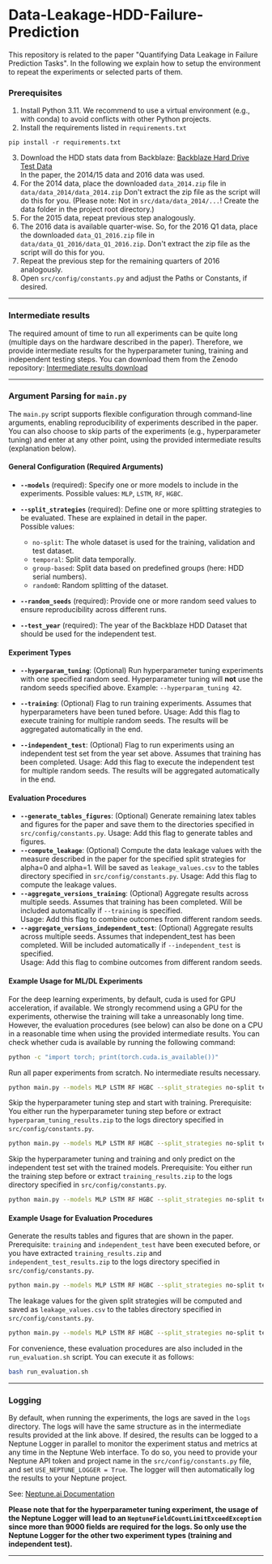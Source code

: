 # Data-Leakage-HDD-Failure-Prediction

This repository is related to the paper "Quantifying Data Leakage in Failure Prediction Tasks".
In the following we explain how to setup the environment to repeat the experiments or selected parts of them.

### Prerequisites

1. Install Python 3.11. We recommend to use a virtual environment (e.g., with conda) to avoid conflicts with other Python projects.
2. Install the requirements listed in `requirements.txt`

```[shell]
pip install -r requirements.txt
```

3. Download the HDD stats data from Backblaze: [Backblaze Hard Drive Test Data](https://www.backblaze.com/cloud-storage/resources/hard-drive-test-data)
   <br> In the paper, the 2014/15 data and 2016 data was used.
4. For the 2014 data, place the downloaded `data_2014.zip` file in `data/data_2014/data_2014.zip` Don't extract the zip
   file as the script will do this for you. (Please note: Not in `src/data/data_2014/...`! Create the data folder in the project root directory.) 
5. For the 2015 data, repeat previous step analogously.
6. The 2016 data is available quarter-wise. So, for the 2016 Q1 data, place the downloaded `data_Q1_2016.zip` file
   in `data/data_Q1_2016/data_Q1_2016.zip`. Don't extract the zip file as the script will do this for you.
7. Repeat the previous step for the remaining quarters of 2016 analogously.
8. Open `src/config/constants.py` and adjust the Paths or Constants, if desired.

---

### Intermediate results

The required amount of time to run all experiments can be quite long (multiple days on the hardware described in the
paper). Therefore, we provide intermediate results for the hyperparameter tuning, training and independent testing
steps. You can download them from the Zenodo repository: [Intermediate results download](https://doi.org/10.5281/zenodo.15041973)

---

### Argument Parsing for `main.py`

The `main.py` script supports flexible configuration through command-line arguments, enabling reproducibility of
experiments described in the paper. You can also choose to skip parts of the experiments (e.g., hyperparameter tuning)
and enter at any other point, using the provided intermediate results (explanation below).

#### General Configuration (Required Arguments)

- **`--models`** (required): Specify one or more models to include in the experiments.
  Possible values: `MLP`, `LSTM`, `RF`, `HGBC`.

- **`--split_strategies`** (required): Define one or more splitting strategies to be evaluated. These are explained in
  detail in the paper.  
  Possible values:
    - `no-split`: The whole dataset is used for the training, validation and test dataset.
    - `temporal`: Split data temporally.
    - `group-based`: Split data based on predefined groups (here: HDD serial numbers).
    - `random0`: Random splitting of the dataset.

- **`--random_seeds`** (required): Provide one or more random seed values to ensure reproducibility across different
  runs.

- **`--test_year`** (required): The year of the Backblaze HDD Dataset that should be used for the independent test.

#### Experiment Types

- **`--hyperparam_tuning`**: (Optional) Run hyperparameter tuning experiments with one specified random seed.
  Hyperparameter tuning will **not** use the random seeds specified above.
  Example: `--hyperparam_tuning 42`.

- **`--training`**: (Optional) Flag to run training experiments. Assumes that hyperparameters have been tuned before.
  Usage: Add this flag to execute training for multiple random seeds. The results will be aggregated automatically in
  the end.

- **`--independent_test`**: (Optional) Flag to run experiments using an independent test set from the year set above.
  Assumes that training has been completed.
  Usage: Add this flag to execute the independent test for multiple random seeds. The results will be aggregated
  automatically in the end.

#### Evaluation Procedures

- **`--generate_tables_figures`**: (Optional) Generate remaining latex tables and figures for the paper and save them to
  the directories specified in `src/config/constants.py`.
  Usage: Add this flag to generate tables and figures.
- **`--compute_leakage`**: (Optional) Compute the data leakage values with the measure described in the paper for the
  specified split strategies for alpha=0 and alpha=1. Will be saved as `leakage_values.csv` to the tables directory
  specified in `src/config/constants.py`.
  Usage: Add this flag to compute the leakage values.
- **`--aggregate_versions_training`**: (Optional) Aggregate results across multiple seeds. Assumes that training has
  been completed. Will be included automatically if `--training` is specified.  
  Usage: Add this flag to combine outcomes from different random seeds.
- **`--aggregate_versions_independent_test`**: (Optional) Aggregate results across multiple seeds. Assumes that
  independent_test has been completed. Will be included automatically if `--independent_test` is specified.  
  Usage: Add this flag to combine outcomes from different random seeds.

#### Example Usage for ML/DL Experiments

For the deep learning experiments, by default, cuda is used for GPU acceleration, if available.
We strongly recommend using a GPU for the experiments, otherwise the training will take a unreasonably long time.
However, the evaluation procedures (see below) can also be done on a CPU in a reasonable time when using the provided intermediate results.
You can check whether cuda is available by running the following command:

```bash
python -c "import torch; print(torch.cuda.is_available())"
```

Run all paper experiments from scratch. No intermediate results necessary.

```bash
python main.py --models MLP LSTM RF HGBC --split_strategies no-split temporal group-based random0 --random_seeds 43 44 45 46 47 48 49 50 51 52 --test_year 2016 --hyperparam_tuning 42 --training --independent_test
```

Skip the hyperparameter tuning step and start with training.
Prerequisite: You either run the hyperparameter tuning step before or extract `hyperparam_tuning_results.zip` to the
logs directory specified in `src/config/constants.py`.

```bash
python main.py --models MLP LSTM RF HGBC --split_strategies no-split temporal group-based random0 --random_seeds 43 44 45 46 47 48 49 50 51 52 --test_year 2016 --training --independent_test
```

Skip the hyperparameter tuning and training and only predict on the independent test set with the trained models.
Prerequisite: You either run the training step before or extract `training_results.zip` to the logs directory specified
in `src/config/constants.py`.

```bash
python main.py --models MLP LSTM RF HGBC --split_strategies no-split temporal group-based random0 --random_seeds 43 44 45 46 47 48 49 50 51 52 --test_year 2016 --independent_test
```

#### Example Usage for Evaluation Procedures

Generate the results tables and figures that are shown in the paper.
Prerequisite: `training` and `independent_test` have been executed before, or you have extracted `training_results.zip`
and `independent_test_results.zip` to the logs directory specified in `src/config/constants.py`.

```bash
python main.py --models MLP LSTM RF HGBC --split_strategies no-split temporal group-based random0 --random_seeds 43 44 45 46 47 48 49 50 51 52 --test_year 2016 --generate_tables_figures
```

The leakage values for the given split strategies will be computed and saved as `leakage_values.csv` to the tables
directory specified in `src/config/constants.py`.

```bash
python main.py --models MLP LSTM RF HGBC --split_strategies no-split temporal group-based random0 --random_seeds 43 44 45 46 47 48 49 50 51 52 --test_year 2016 --compute_leakage
```

For convenience, these evaluation procedures are also included in the `run_evaluation.sh` script. You can execute it as
follows:

```bash
bash run_evaluation.sh
```

---

### Logging

By default, when running the experiments, the logs are saved in the `logs` directory. The logs will have the same
structure as in the intermediate results provided at the link above.
If desired, the results can be logged to a Neptune Logger in parallel to monitor the experiment status and metrics at
any time in the Neptune Web interface. To do so, you need to provide your Neptune API token and project name in
the `src/config/constants.py` file, and set `USE_NEPTUNE_LOGGER = True`. The logger will then automatically log the
results to your Neptune project.

See: [Neptune.ai Documentation](https://docs.neptune.ai/)

**Please note that for the hyperparameter tuning experiment, the usage of the Neptune Logger will lead to
an `NeptuneFieldCountLimitExceedException` since more than 9000 fields are required for the logs. So only use the
Neptune Logger for the other two experiment types (training and independent test).**

--- 
